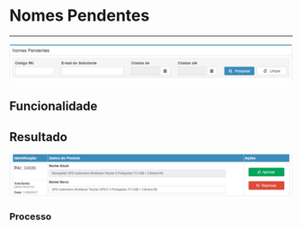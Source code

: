 # Nomes Pendentes

---

![](/assets/solicitacaoNomePendente01.png)

## Funcionalidade

## Resultado

![](/assets/solicitacaoNomePendente02.png)

### Processo